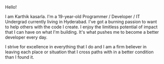 Hello!

I am Karthik kasarla. I'm a 19-year-old Programmer / Developer / IT Undergrad currently living in Hyderabad. I've got a burning passion to want to help others with the code I create. I enjoy the limitless potential of impact that I can have on what I'm building. It's what pushes me to become a better developer every day.

I strive for excellence in everything that I do and I am a firm believer in leaving each place or situation that I cross paths with in a better condition than I found it.

<!---
karthikkasarla6/karthikkasarla6 is a ✨ special ✨ repository because its `README.md` (this file) appears on your GitHub profile.
You can click the Preview link to take a look at your changes.
--->
